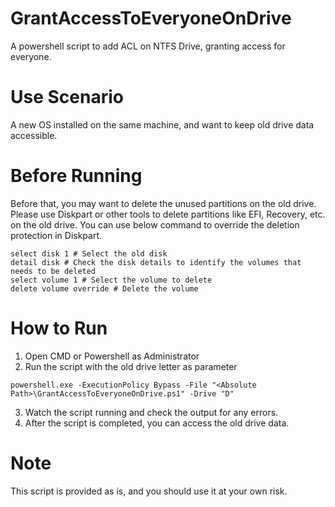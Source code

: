 # GrantAccessToEveryoneOnDrive
 A powershell script to add ACL on NTFS Drive, granting access for everyone.

# Use Scenario
A new OS installed on the same machine, and want to keep old drive data accessible.

# Before Running
Before that, you may want to delete the unused partitions on the old drive.
Please use Diskpart or other tools to delete partitions like EFI, Recovery, etc. on the old drive.
You can use below command to override the deletion protection in Diskpart.
```CMD
select disk 1 # Select the old disk
detail disk # Check the disk details to identify the volumes that needs to be deleted
select volume 1 # Select the volume to delete
delete volume override # Delete the volume
```

# How to Run
1. Open CMD or Powershell as Administrator
2. Run the script with the old drive letter as parameter
```CMD
powershell.exe -ExecutionPolicy Bypass -File "<Absolute Path>\GrantAccessToEveryoneOnDrive.ps1" -Drive "D"
```
3. Watch the script running and check the output for any errors.
4. After the script is completed, you can access the old drive data.

# Note
This script is provided as is, and you should use it at your own risk.


